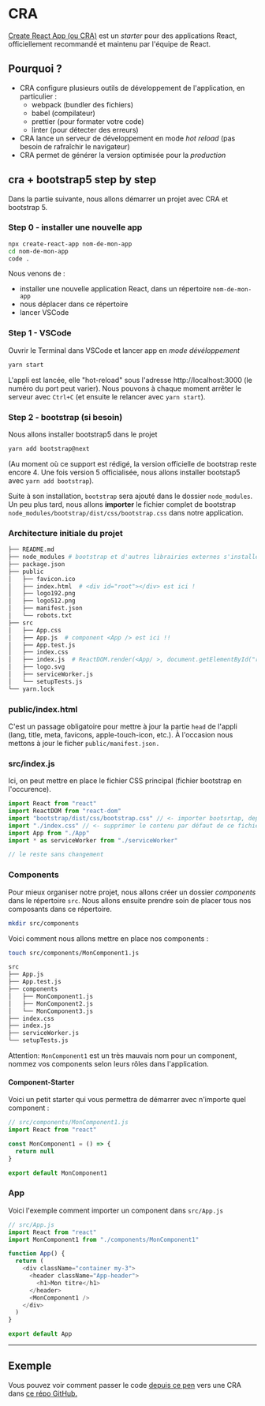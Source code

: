 # CRA

[Create React App (ou CRA)](https://create-react-app.dev/) est un *starter* pour des applications React, officiellement recommandé et maintenu par l'équipe de React.

## Pourquoi ?

- CRA configure plusieurs outils de développement de l'application, en particulier :
  - webpack (bundler des fichiers)
  - babel (compilateur)
  - prettier (pour formater votre code)
  - linter (pour détecter des erreurs)
- CRA lance un serveur de développement en mode _hot reload_ (pas besoin de rafraîchir le navigateur)
- CRA permet de générer la version optimisée pour la _production_

## cra + bootstrap5 step by step

Dans la partie suivante, nous allons démarrer un projet avec CRA et bootstrap 5.

### Step 0 - installer une nouvelle app

```bash
npx create-react-app nom-de-mon-app
cd nom-de-mon-app
code .
```

Nous venons de :

- installer une nouvelle application React, dans un répertoire `nom-de-mon-app`
- nous déplacer dans ce répertoire
- lancer VSCode

### Step 1 - VSCode

Ouvrir le Terminal dans VSCode et lancer app en _mode dévéloppement_

```bash
yarn start
```

L'appli est lancée, elle "hot-reload" sous l'adresse http://localhost:3000 (le numéro du port peut varier). Nous pouvons à chaque moment arrêter le serveur avec `Ctrl+C` (et ensuite le relancer avec `yarn start`).

### Step 2 - bootstrap (si besoin)

Nous allons installer bootstrap5 dans le projet

```bash
yarn add bootstrap@next
```

(Au moment où ce support est rédigé, la version officielle de bootstrap reste encore 4. Une fois version 5 officialisée, nous allons installer bootstap5 avec `yarn add bootstrap`).

Suite à son installation, `bootstrap` sera ajouté dans le dossier `node_modules`.
Un peu plus tard, nous allons **importer** le fichier complet de bootstrap `node_modules/bootstrap/dist/css/bootstrap.css` dans notre application.

### Architecture initiale du projet

```bash
├── README.md
├── node_modules # bootstrap et d'autres librairies externes s'installent ici
├── package.json
├── public
│   ├── favicon.ico
│   ├── index.html  # <div id="root"></div> est ici !
│   ├── logo192.png
│   ├── logo512.png
│   ├── manifest.json
│   └── robots.txt
├── src
│   ├── App.css
│   ├── App.js  # component <App /> est ici !!
│   ├── App.test.js
│   ├── index.css
│   ├── index.js  # ReactDOM.render(<App/ >, document.getElementById("root") se passe ici
│   ├── logo.svg
│   ├── serviceWorker.js
│   └── setupTests.js
└── yarn.lock
```

### public/index.html

C'est un passage obligatoire pour mettre à jour la partie `head` de l'appli (lang, title, meta, favicons, apple-touch-icon, etc.). À l'occasion nous mettons à jour le ficher `public/manifest.json.`

### src/index.js

Ici, on peut mettre en place le fichier CSS principal (fichier bootstrap en l'occurence).

```javascript
import React from "react"
import ReactDOM from "react-dom"
import "bootstrap/dist/css/bootstrap.css" // <- importer bootsrtap, depuis node_modules
import "./index.css" // <- supprimer le contenu par défaut de ce fichier
import App from "./App"
import * as serviceWorker from "./serviceWorker"

// le reste sans changement
```

### Components

Pour mieux organiser notre projet, nous allons créer un dossier _components_ dans le répertoire `src`.
Nous allons ensuite prendre soin de placer tous nos composants dans ce répertoire.

```bash
mkdir src/components
```

Voici comment nous allons mettre en place nos components :

```bash
touch src/components/MonComponent1.js
```

```bash
src
├── App.js
├── App.test.js
├── components
│   ├── MonComponent1.js
│   ├── MonComponent2.js
│   └── MonComponent3.js
├── index.css
├── index.js
├── serviceWorker.js
└── setupTests.js
```

Attention: `MonComponent1` est un très mauvais nom pour un component, nommez vos components selon leurs rôles dans l'application.

#### Component-Starter

Voici un petit starter qui vous permettra de démarrer avec n'importe quel component :

```javascript
// src/components/MonComponent1.js
import React from "react"

const MonComponent1 = () => {
  return null
}

export default MonComponent1
```

### App

Voici l'exemple comment importer un component dans `src/App.js`

```javascript
// src/App.js
import React from "react"
import MonComponent1 from "./components/MonComponent1"

function App() {
  return (
    <div className="container my-3">
      <header className="App-header">
        <h1>Mon titre</h1>
      </header>
      <MonComponent1 />
    </div>
  )
}

export default App
```

---

## Exemple

Vous pouvez voir comment passer le code [depuis ce pen](https://codepen.io/alyra/pen/a4bb96fcc8c2c5dcba3eb2b1720db479) vers une CRA dans [ce répo GitHub.](https://github.com/pehaa/alyra-react-shopping-list)
